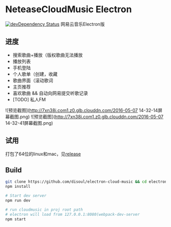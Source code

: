 # NeteaseCloudMusic Electron

[![devDependency Status](https://david-dm.org/disoul/electron-cloud-music/dev-status.svg)](https://david-dm.org/disoul/electron-cloud-music#info=devDependencies)
网易云音乐Electron版

## 进度     
* 搜索歌曲+播放（版权歌曲无法播放
* 播放列表
* 手机登陆
* 个人歌单（创建，收藏
* 歌曲界面（滚动歌词
* 主页推荐
* 喜欢歌曲 && 自动向网易提交听歌记录
* [TODO] 私人FM  

![预览截图](http://7xn38i.com1.z0.glb.clouddn.com/2016-05-07 14-32-14屏幕截图.png)
![预览截图](http://7xn38i.com1.z0.glb.clouddn.com/2016-05-07 14-32-41屏幕截图.png)

## 试用
打包了64位的linux和mac，见[release](https://github.com/disoul/electron-cloud-music/releases/tag/0.0.2)

## Build

```bash
git clone https://github.com/disoul/electron-cloud-music && cd electron-cloud-music
npm install

# Start dev server
npm run dev

# run cloudmusic in proj root path
# electron will load from 127.0.0.1:8080(webpack-dev-server
npm start
```
